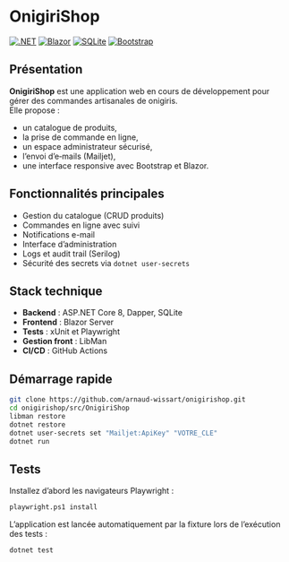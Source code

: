 # OnigiriShop

[![.NET](https://img.shields.io/badge/.NET-8.0-blue)](https://dotnet.microsoft.com/)
[![Blazor](https://img.shields.io/badge/Blazor-Server-purple)](https://dotnet.microsoft.com/apps/aspnet/web-apps/blazor)
[![SQLite](https://img.shields.io/badge/SQLite-DB-lightgrey)](https://sqlite.org)
[![Bootstrap](https://img.shields.io/badge/Bootstrap-5.x-teal)](https://getbootstrap.com/)

## Présentation

**OnigiriShop** est une application web en cours de développement pour gérer des commandes artisanales de onigiris.  
Elle propose :

- un catalogue de produits,
- la prise de commande en ligne,
- un espace administrateur sécurisé,
- l’envoi d’e‑mails (Mailjet),
- une interface responsive avec Bootstrap et Blazor.

## Fonctionnalités principales

- Gestion du catalogue (CRUD produits)
- Commandes en ligne avec suivi
- Notifications e-mail
- Interface d’administration
- Logs et audit trail (Serilog)
- Sécurité des secrets via `dotnet user-secrets`

## Stack technique

- **Backend** : ASP.NET Core 8, Dapper, SQLite
- **Frontend** : Blazor Server
- **Tests** : xUnit et Playwright
- **Gestion front** : LibMan
- **CI/CD** : GitHub Actions

## Démarrage rapide

```bash
git clone https://github.com/arnaud-wissart/onigirishop.git
cd onigirishop/src/OnigiriShop
libman restore
dotnet restore
dotnet user-secrets set "Mailjet:ApiKey" "VOTRE_CLE"
dotnet run
```

## Tests

Installez d’abord les navigateurs Playwright :
```bash
playwright.ps1 install
```
L’application est lancée automatiquement par la fixture lors de l’exécution des tests :
```bash
dotnet test
```
